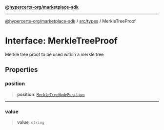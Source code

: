 [**@hypercerts-org/marketplace-sdk**](../../../README.md)

***

[@hypercerts-org/marketplace-sdk](../../../README.md) / [src/types](../README.md) / MerkleTreeProof

# Interface: MerkleTreeProof

Merkle tree proof to be used within a merkle tree

## Properties

### position

> **position**: [`MerkleTreeNodePosition`](../enumerations/MerkleTreeNodePosition.md)

***

### value

> **value**: `string`
